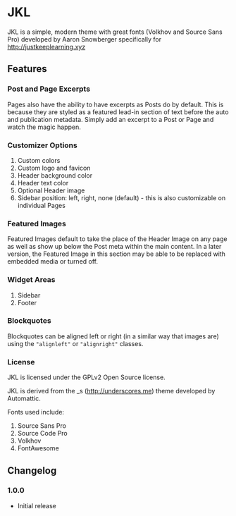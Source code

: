 JKL
===

JKL is a simple, modern theme with great fonts (Volkhov and Source Sans Pro) developed by Aaron Snowberger specifically for http://justkeeplearning.xyz

## Features

### Post and Page Excerpts

Pages also have the ability to have excerpts as Posts do by default. This is because they are styled as a featured lead-in section of text before the auto and publication metadata. Simply add an excerpt to a Post or Page and watch the magic happen.

### Customizer Options

1. Custom colors
2. Custom logo and favicon
3. Header background color
4. Header text color
5. Optional Header image
6. Sidebar position: left, right, none (default) - this is also customizable on individual Pages

### Featured Images

Featured Images default to take the place of the Header Image on any page as well as show up below the Post meta within the main content. In a later version, the Featured Image in this section may be able to be replaced with embedded media or turned off.

### Widget Areas

1. Sidebar
2. Footer

### Blockquotes

Blockquotes can be aligned left or right (in a similar way that images are) using the `"alignleft"` or `"alignright"` classes.

### License

JKL is licensed under the GPLv2 Open Source license.

JKL is derived from the _s (http://underscores.me) theme developed by Automattic.

Fonts used include:

1. Source Sans Pro
2. Source Code Pro
3. Volkhov
4. FontAwesome

## Changelog

### 1.0.0

* Initial release
